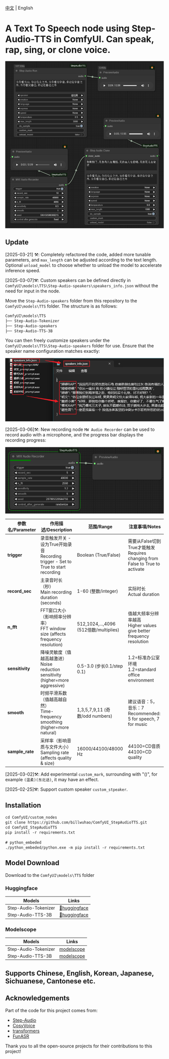 [中文](README-CN.md) | English

# A Text To Speech node using Step-Audio-TTS in ComfyUI. Can speak, rap, sing, or clone voice.

![](https://github.com/billwuhao/ComfyUI_StepAudioTTS/blob/master/assets/2025-02-21_05-34-25.png)

## Update

[2025-03-21] ⚒️: Completely refactored the code, added more tunable parameters, and `max_length` can be adjusted according to the text length.  Optional `unload_model` to choose whether to unload the model to accelerate inference speed.

[2025-03-07]⚒️: Custom speakers can be defined directly in `ComfyUI\models\TTS\Step-Audio-speakers\speakers_info.json` without the need for input in the node.

Move the `Step-Audio-speakers` folder from this repository to the `ComfyUI\models\TTS` folder. The structure is as follows:

```
ComfyUI\models\TTS
├── Step-Audio-Tokenizer
├── Step-Audio-speakers
├── Step-Audio-TTS-3B
```

You can then freely customize speakers under the `ComfyUI\models\TTS\Step-Audio-speakers` folder for use. Ensure that the speaker name configuration matches exactly:

![](https://github.com/billwuhao/ComfyUI_SparkTTS/blob/master/images/2025-03-07_03-30-51.png)

[2025-03-06]⚒️: New recording node `MW Audio Recorder` can be used to record audio with a microphone, and the progress bar displays the recording progress:

![](https://github.com/billwuhao/ComfyUI_StepAudioTTS/blob/master/assets/2025-03-06_21-29-09.png)

| 参数名/Parameter     | 作用描述/Description                                                                 | 范围/Range                     | 注意事項/Notes                                                                 |
|---------------------|------------------------------------------------------------------------------------|--------------------------------|------------------------------------------------------------------------------|
| **trigger**         | 录音触发开关 - 设为True开始录音<br>Recording trigger - Set to True to start recording | Boolean (True/False)           | 需要从False切到True才能触发<br>Requires changing from False to True to activate          |
| **record_sec**      | 主录音时长（秒）<br>Main recording duration (seconds)                               | 1-60 (整数/integer)             | 实际时长<br>Actual duration            |
| **n_fft**           | FFT窗口大小（影响频率分辨率）<br>FFT window size (affects frequency resolution)      | 512,1024,...,4096 (512倍数/multiplies) | 值越大频率分辨率越高<br>Higher values give better frequency resolution                   |
| **sensitivity**     | 降噪灵敏度（值越高越激进）<br>Noise reduction sensitivity (higher=more aggressive)   | 0.5-3.0 (步长0.1/step 0.1)      | 1.2=标准办公室环境<br>1.2=standard office environment                                   |
| **smooth**          | 时频平滑系数（值越高越自然）<br>Time-frequency smoothing (higher=more natural)       | 1,3,5,7,9,11 (奇数/odd numbers) | 建议语音：5，音乐：7<br>Recommended: 5 for speech, 7 for music                          |
| **sample_rate**     | 采样率（影响音质与文件大小）<br>Sampling rate (affects quality & size)               | 16000/44100/48000 Hz           | 44100=CD音质<br>44100=CD quality                                                         |

[2025-03-02]⚒️: Add experimental `custom_mark`, surrounding with "()", for example `(温柔)(东北话)`, it may have an effect.

[2025-02-25]⚒️: Support custom speaker `custom_stpeaker`. 

## Installation

```
cd ComfyUI/custom_nodes
git clone https://github.com/billwuhao/ComfyUI_StepAudioTTS.git
cd ComfyUI_StepAudioTTS
pip install -r requirements.txt

# python_embeded
./python_embeded/python.exe -m pip install -r requirements.txt
```

## Model Download

Download to the `ComfyUI\models\TTS` folder

### Huggingface
| Models   | Links   |
|-------|-------|
| Step-Audio-Tokenizer | [🤗huggingface](https://huggingface.co/stepfun-ai/Step-Audio-Tokenizer) |
| Step-Audio-TTS-3B | [🤗huggingface](https://huggingface.co/stepfun-ai/Step-Audio-TTS-3B) |

### Modelscope
| Models   | Links   |
|-------|-------|
| Step-Audio-Tokenizer | [modelscope](https://modelscope.cn/models/stepfun-ai/Step-Audio-Tokenizer) |
| Step-Audio-TTS-3B | [modelscope](https://modelscope.cn/models/stepfun-ai/Step-Audio-TTS-3B) |


## Supports Chinese, English, Korean, Japanese, Sichuanese, Cantonese etc.

## Acknowledgements

Part of the code for this project comes from:
* [Step-Audio](https://github.com/stepfun-ai/Step-Audio)
* [CosyVoice](https://github.com/FunAudioLLM/CosyVoice)
* [transformers](https://github.com/huggingface/transformers)
* [FunASR](https://github.com/modelscope/FunASR)

Thank you to all the open-source projects for their contributions to this project!